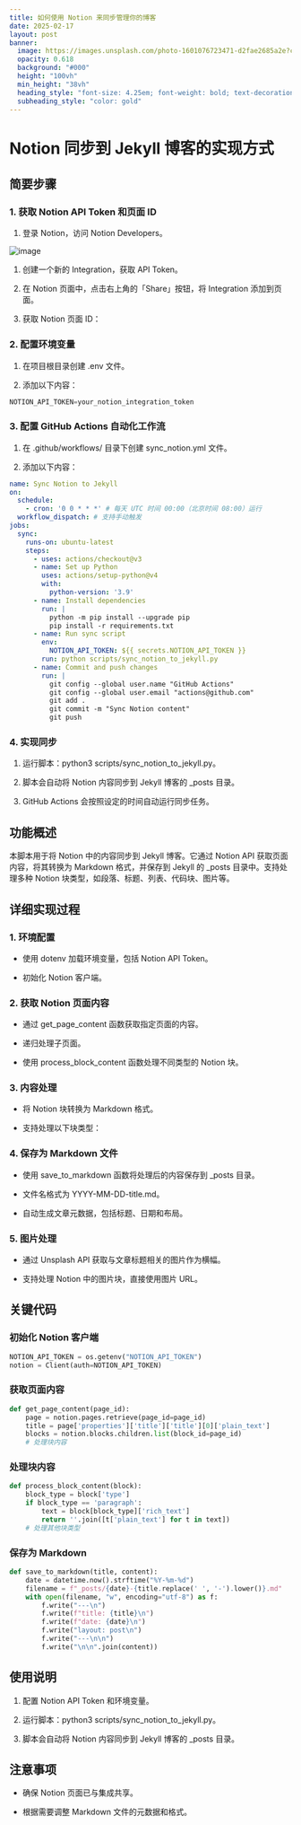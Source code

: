 ```yaml
---
title: 如何使用 Notion 来同步管理你的博客
date: 2025-02-17
layout: post
banner:
  image: https://images.unsplash.com/photo-1601076723471-d2fae2685a2e?crop=entropy&cs=tinysrgb&fit=max&fm=jpg&ixid=M3w2OTIwMzJ8MHwxfHJhbmRvbXx8fHx8fHx8fDE3Mzk3NjYxNzJ8&ixlib=rb-4.0.3&q=80&w=1080
  opacity: 0.618
  background: "#000"
  height: "100vh"
  min_height: "38vh"
  heading_style: "font-size: 4.25em; font-weight: bold; text-decoration: underline"
  subheading_style: "color: gold"
---
```


# Notion 同步到 Jekyll 博客的实现方式

## 简要步骤

### 1. 获取 Notion API Token 和页面 ID

1. 登录 Notion，访问 Notion Developers。

![image](https://prod-files-secure.s3.us-west-2.amazonaws.com/a7a0cc5a-89b9-4cda-8686-1fba0ca52f40/d19c1afe-dea5-4312-9333-786b0ba83054/image.png?X-Amz-Algorithm=AWS4-HMAC-SHA256&X-Amz-Content-Sha256=UNSIGNED-PAYLOAD&X-Amz-Credential=ASIAZI2LB466RI3SQMXD%2F20250217%2Fus-west-2%2Fs3%2Faws4_request&X-Amz-Date=20250217T042252Z&X-Amz-Expires=3600&X-Amz-Security-Token=IQoJb3JpZ2luX2VjEEMaCXVzLXdlc3QtMiJHMEUCIQDQWFr5rb37xU0zZDdCT07AIkSZtkQxD00LHGD5qku7DgIgO%2F9YyPS6TsMAES6tGlD41Ec5OUEAz9m2riVINaUbIM8q%2FwMIbBAAGgw2Mzc0MjMxODM4MDUiDPHRJ3KdF8xecP74fCrcA8U8Y9rq8IsdvwpFZTI7H7luum0HkmBxSdvk3C%2BKJvmefpIPSH7gN5u6mM5Hlb0C9ez5tkFr85zjyKz7oa%2BGJO5ynK0SDYbuBkSGRX%2Fkxu4h8hwTLMEwFu%2B%2Bzn44lbWeRF3AxXHxJJfxEtOdqcwoaWzUXvPwYz4TRiBe1Zy4S9DHc6et63D2iF7KOUCaI4xqJnUHBMFx2m60QMVSj1PJjGJ8X0VNyG0JbL0JwP3ddKNf2pDiOOS4Dr8ChVLwrIMmHmWHOJzU0U5vZZaO12OC5OHg4Ad0F9qyt%2BQNghIG2b52BMl8d1nSduGL4VyVMNZuYhf9PmYLH3JfKwuDUjldrS8UM0jwPdQMNS2mMFBvmnYGaK00ie7UBkzRX8d45Hr77b0dz2QhpD6RK5IgLbe4%2BjER23%2By1K7%2FkRl70NITTeuoYGvxeDsSblJts3OBpvW%2FXDaUuVZSnAYA8N7TOR%2Bhqt6eJFb55fVh8Gv%2FLydBdw%2FGmAJ5vaFheAEOBQ8SICqOpa3jh7v4qZxQ58MOXF%2F%2FeZxfBsmDvSHo78np2hvFXoRIIoZ85cuYZyXHIIiEmfpXGhLyZeHikOrHydGNj0995r7H3AuWcf%2BlaQR%2BpZHq1vmYCu9EWZN%2F5KvPmyAjMN%2FJyr0GOqUBMtxMKT%2BVyRK1Ib4beGx8rFivhtVuqjsLoIhKAdAvK8OkBZPBB3FyRFiRE9ds1%2BFF%2FCMwqizKh1WMdIFxxTIERyFszTo%2Bg3J8%2BW%2BVzEu91ZPFvrZ3S50GHGDHUsRTDlSp0urRLZLmJa1kTWoTDsoOpJeuh5Tk%2FKqzPee%2FhwFHGr57c53zQk9QGy6imX7H8HDPJ25uhQ15ePfQyo1sIVnNzqzm8UpM&X-Amz-Signature=420affe2797fceae8d1629a509fba317cd388f8bbeb02c53662677e0951542f7&X-Amz-SignedHeaders=host&x-id=GetObject)

1. 创建一个新的 Integration，获取 API Token。

1. 在 Notion 页面中，点击右上角的「Share」按钮，将 Integration 添加到页面。

1. 获取 Notion 页面 ID：


### 2. 配置环境变量

1. 在项目根目录创建 .env 文件。

1. 添加以下内容：

```javascript
NOTION_API_TOKEN=your_notion_integration_token
```

### 3. 配置 GitHub Actions 自动化工作流

1. 在 .github/workflows/ 目录下创建 sync_notion.yml 文件。

1. 添加以下内容：

```yaml
name: Sync Notion to Jekyll
on:
  schedule:
    - cron: '0 0 * * *' # 每天 UTC 时间 00:00（北京时间 08:00）运行
  workflow_dispatch: # 支持手动触发
jobs:
  sync:
    runs-on: ubuntu-latest
    steps:
      - uses: actions/checkout@v3
      - name: Set up Python
        uses: actions/setup-python@v4
        with:
          python-version: '3.9'
      - name: Install dependencies
        run: |
          python -m pip install --upgrade pip
          pip install -r requirements.txt
      - name: Run sync script
        env:
          NOTION_API_TOKEN: ${{ secrets.NOTION_API_TOKEN }}
        run: python scripts/sync_notion_to_jekyll.py
      - name: Commit and push changes
        run: |
          git config --global user.name "GitHub Actions"
          git config --global user.email "actions@github.com"
          git add .
          git commit -m "Sync Notion content"
          git push
```

### 4. 实现同步

1. 运行脚本：python3 scripts/sync_notion_to_jekyll.py。

1. 脚本会自动将 Notion 内容同步到 Jekyll 博客的 _posts 目录。

1. GitHub Actions 会按照设定的时间自动运行同步任务。

## 功能概述

本脚本用于将 Notion 中的内容同步到 Jekyll 博客。它通过 Notion API 获取页面内容，将其转换为 Markdown 格式，并保存到 Jekyll 的 _posts 目录中。支持处理多种 Notion 块类型，如段落、标题、列表、代码块、图片等。

## 详细实现过程

### 1. 环境配置

- 使用 dotenv 加载环境变量，包括 Notion API Token。

- 初始化 Notion 客户端。

### 2. 获取 Notion 页面内容

- 通过 get_page_content 函数获取指定页面的内容。

- 递归处理子页面。

- 使用 process_block_content 函数处理不同类型的 Notion 块。

### 3. 内容处理

- 将 Notion 块转换为 Markdown 格式。

- 支持处理以下块类型：


### 4. 保存为 Markdown 文件

- 使用 save_to_markdown 函数将处理后的内容保存到 _posts 目录。

- 文件名格式为 YYYY-MM-DD-title.md。

- 自动生成文章元数据，包括标题、日期和布局。

### 5. 图片处理

- 通过 Unsplash API 获取与文章标题相关的图片作为横幅。

- 支持处理 Notion 中的图片块，直接使用图片 URL。

## 关键代码

### 初始化 Notion 客户端

```python
NOTION_API_TOKEN = os.getenv("NOTION_API_TOKEN")
notion = Client(auth=NOTION_API_TOKEN)
```

### 获取页面内容

```python
def get_page_content(page_id):
    page = notion.pages.retrieve(page_id=page_id)
    title = page['properties']['title']['title'][0]['plain_text']
    blocks = notion.blocks.children.list(block_id=page_id)
    # 处理块内容
```

### 处理块内容

```python
def process_block_content(block):
    block_type = block['type']
    if block_type == 'paragraph':
        text = block[block_type]['rich_text']
        return ''.join([t['plain_text'] for t in text])
    # 处理其他块类型
```

### 保存为 Markdown

```python
def save_to_markdown(title, content):
    date = datetime.now().strftime("%Y-%m-%d")
    filename = f"_posts/{date}-{title.replace(' ', '-').lower()}.md"
    with open(filename, "w", encoding="utf-8") as f:
        f.write("---\n")
        f.write(f"title: {title}\n")
        f.write(f"date: {date}\n")
        f.write("layout: post\n")
        f.write("---\n\n")
        f.write("\n\n".join(content))
```

## 使用说明

1. 配置 Notion API Token 和环境变量。

1. 运行脚本：python3 scripts/sync_notion_to_jekyll.py。

1. 脚本会自动将 Notion 内容同步到 Jekyll 博客的 _posts 目录。

## 注意事项

- 确保 Notion 页面已与集成共享。

- 根据需要调整 Markdown 文件的元数据和格式。